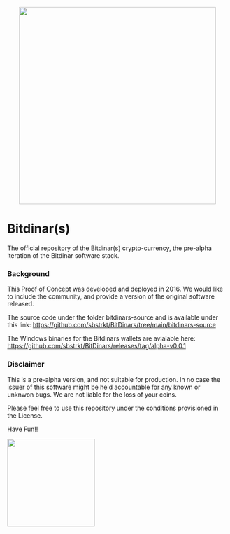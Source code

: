 <p align="center">
  <img src="https://user-images.githubusercontent.com/70914145/111924854-b2914080-8aa6-11eb-8ef7-370ba504bcc6.png" width="450" height="450" />
</p>

# Bitdinar(s) 
The official repository of the Bitdinar(s) crypto-currency, the pre-alpha iteration of the Bitdinar software stack. 

### Background
This Proof of Concept was developed and deployed in 2016. We would like to include the community, and provide a version of the original software released. 

The source code under the folder bitdinars-source and is available under this link: https://github.com/sbstrkt/BitDinars/tree/main/bitdinars-source

The Windows binaries for the Bitdinars wallets are avialable here: https://github.com/sbstrkt/BitDinars/releases/tag/alpha-v0.0.1

### Disclaimer
This is a pre-alpha version, and not suitable for production. In no case the issuer of this software might be held accountable for any known or unknwon bugs. We are not liable for the loss of your coins. 

Please feel free to use this repository under the conditions provisioned in the License. 

Have Fun!!

<img src="https://art.pixilart.com/f28ab7070947b5f.gif" width="200" height="200" />



